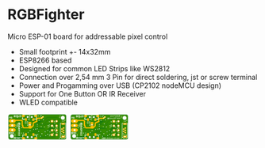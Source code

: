 # RGBFighter
Micro ESP-01 board for addressable pixel control

* Small footprint +- 14x32mm
* ESP8266 based
* Designed for common LED Strips like WS2812
* Connection over 2,54 mm 3 Pin for direct soldering, jst or screw terminal
* Power and Progamming over USB (CP2102 nodeMCU design)
* Support for One Button OR IR Receiver
* WLED compatible

<img src="images/WidgetEsp8266RGBv4StripTOPNoID.png?raw=true" width="120">
<img src="images/WidgetEsp8266RGBv4StripBottom.png?raw=true" width="120">
